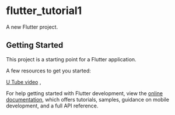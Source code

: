 # flutter_tutorial1

A new Flutter project.

## Getting Started

This project is a starting point for a Flutter application.

A few resources to get you started:

[U Tube video](https://youtu.be/C-fKAzdTrLU) ,

For help getting started with Flutter development, view the
[online documentation](https://docs.flutter.dev/), which offers tutorials,
samples, guidance on mobile development, and a full API reference.
